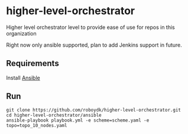 # higher-level-orchestrator
Higher level orchestrator level to provide ease of use for repos in this organization

Right now only ansible supported, plan to add Jenkins support in future. 

## Requirements

Install [Ansible](http://docs.ansible.com/ansible/intro_installation.html)

## Run

```shell
git clone https://github.com/roboydk/higher-level-orchestrator.git
cd higher-level-orchestrator/ansible
ansible-playbook playbook.yml -e scheme=scheme.yaml -e topo=topo_10_nodes.yaml
```